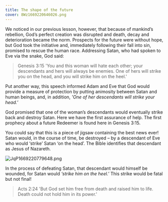 ```yaml
---
title: The shape of the future
cover: 8Wz1669220646026.png
---
```


We noticed in our previous lesson, however, that because of mankind’s rebellion, God’s perfect creation was disrupted and death, decay and deterioration became the norm. Prospects for the future were without hope, but God took the initiative and, immediately following their fall into sin, promised to rescue the human race. Addressing Satan, who had spoken to Eve via the snake, God said: 

> <callout>Genesis 3:15</callout>
> 'You and this woman will hate each other; your descendants and hers will always be enemies. One of hers will strike you on the head, and you will strike him on the heel.'

Put another way, this speech informed Adam and Eve that God would provide a measure of protection by putting animosity between Satan and human beings, and, in addition, _'One of her descendants will strike your head.’_  

God promised that one of the woman’s descendants would eventually strike back and destroy Satan. Here we have the first assurance of help. The first prophecy about a future Redeemer is found here in Genesis 3:15.

You could say that this is a piece of jigsaw containing the best news ever! Satan would, in the course of time, be destroyed – by a descendant of Eve who would ‘strike’ Satan ‘on the head’. The Bible identifies that descendant as Jesus of Nazareth. 

![JqP1669220779648.png]()

In the process of defeating Satan, that descendant would himself be wounded, for Satan would _‘strike him on the heel.’_ This strike would be fatal but not final!

> <callout>Acts 2:24</callout>
> 'But God set him free from death and raised him to life. Death could not hold him in its power.'
